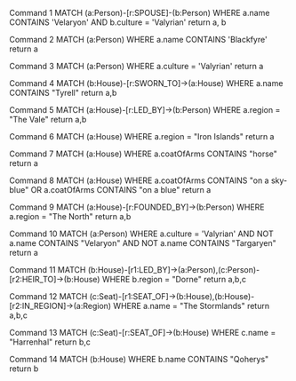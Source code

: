 Command 1
MATCH (a:Person)-[r:SPOUSE]-(b:Person)
WHERE a.name CONTAINS 'Velaryon' AND b.culture = 'Valyrian'
return a, b

Command 2
MATCH (a:Person)
WHERE a.name CONTAINS 'Blackfyre' 
return a   

Command 3
MATCH (a:Person)
WHERE a.culture = 'Valyrian' 
return a   

Command 4
MATCH (b:House)-[r:SWORN_TO]->(a:House)
WHERE a.name CONTAINS "Tyrell"
return a,b

Command 5
MATCH (a:House)-[r:LED_BY]->(b:Person) 
WHERE a.region = "The Vale" 
return a,b

Command 6
MATCH (a:House) 
WHERE a.region = "Iron Islands" 
return a

Command 7
MATCH (a:House) 
WHERE a.coatOfArms CONTAINS "horse" 
return a

Command 8
MATCH (a:House) 
WHERE a.coatOfArms CONTAINS "on a sky-blue" OR a.coatOfArms CONTAINS "on a blue" 
return a

Command 9
MATCH (a:House)-[r:FOUNDED_BY]->(b:Person) 
WHERE a.region = "The North" 
return a,b

Command 10
MATCH (a:Person)
WHERE a.culture = 'Valyrian' AND NOT a.name CONTAINS "Velaryon" AND NOT a.name CONTAINS "Targaryen"
return a

Command 11
MATCH (b:House)-[r1:LED_BY]->(a:Person),(c:Person)-[r2:HEIR_TO]->(b:House)
WHERE b.region = "Dorne"
return a,b,c

Command 12
MATCH (c:Seat)-[r1:SEAT_OF]->(b:House),(b:House)-[r2:IN_REGION]->(a:Region)
WHERE a.name = "The Stormlands"
return a,b,c

Command 13
MATCH (c:Seat)-[r:SEAT_OF]->(b:House)
WHERE c.name = "Harrenhal"
return b,c

Command 14
MATCH (b:House)
WHERE b.name CONTAINS "Qoherys"
return b
